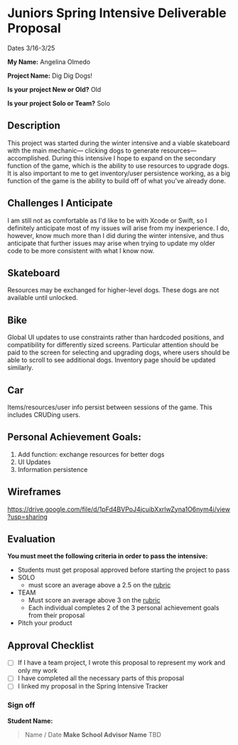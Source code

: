 # Juniors Spring Intensive Deliverable Proposal

Dates 3/16-3/25

**My Name:** Angelina Olmedo


**Project Name:** Dig Dig Dogs!


**Is your project New or Old?** Old


**Is your project Solo or Team?** Solo


## Description

This project was started during the winter intensive and a viable skateboard with the main mechanic— clicking dogs to generate resources—accomplished. During this intensive I hope to expand on the secondary function of the game, which is the ability to use resources to upgrade dogs. It is also important to me to get inventory/user persistence working, as a big function of the game is the ability to build off of what you've already done.

## Challenges I Anticipate

I am still not as comfortable as I'd like to be with Xcode or Swift, so I definitely anticipate most of my issues will arise from my inexperience. I do, however, know much more than I did during the winter intensive, and thus anticipate that further issues may arise when trying to update my older code to be more consistent with what I know now.  

## Skateboard

Resources may be exchanged for higher-level dogs. These dogs are not available until unlocked.

## Bike

Global UI updates to use constraints rather than hardcoded positions, and compatibility for differently sized screens. Particular attention should be paid to the screen for selecting and upgrading dogs, where users should be able to scroll to see additional dogs. Inventory page should be updated similarly.

## Car

Items/resources/user info persist between sessions of the game. This includes CRUDing users.

## Personal Achievement Goals:

1. Add function: exchange resources for better dogs
1. UI Updates
1. Information persistence

## Wireframes

https://drive.google.com/file/d/1pFd4BVPoJ4jcuibXxrlwZyna1O6nym4j/view?usp=sharing


## Evaluation

**You must meet the following criteria in order to pass the intensive:**

- Students must get proposal approved before starting the project to pass
- SOLO
    - must score an average above a 2.5 on the [rubric]
- TEAM
    - Must score an average above 3 on the [rubric]
    - Each individual completes 2 of the 3 personal achievement goals from their proposal
- Pitch your product

[rubric]:https://docs.google.com/document/d/1IOQDmohLBEBT-hyr-2vgw1mbZUNsq3fHxVfH0oRmVt0/edit


## Approval Checklist
- [ ] If I have a team project, I wrote this proposal to represent my work and only my work
- [ ] I have completed all the necessary parts of this proposal
- [ ] I linked my proposal in the Spring Intensive Tracker

### Sign off

**Student Name:**                
> Name / Date
**Make School Advisor Name**
> TBD
